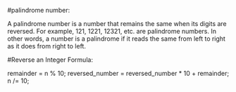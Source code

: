 #palindrome number:

A palindrome number is a number that remains the same when its digits are reversed. For example, 121, 1221, 12321, etc. are palindrome numbers. In other words, a number is a palindrome if it reads the same from left to right as it does from right to left.

#Reverse an Integer Formula:

   remainder = n % 10;
    reversed_number = reversed_number * 10 + remainder;
    n /= 10;